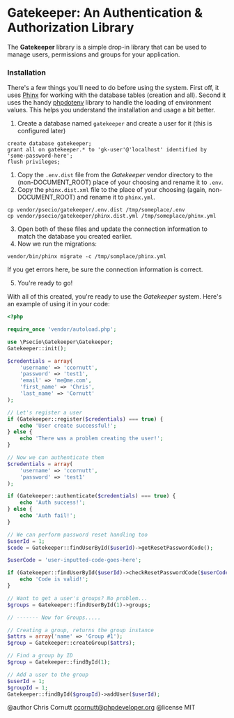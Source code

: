 Gatekeeper: An Authentication & Authorization Library
==========

The **Gatekeeper** library is a simple drop-in library that can be used to manage users, permissions and groups for
your application.

### Installation

There's a few things you'll need to do before using the system. First off, it uses [Phinx](https://phinx.org) for working
with the database tables (creation and all). Second it uses the handy [phpdotenv](https://github.com/vlucas/phpdotenv) library
to handle the loading of environment values. This helps you understand the installation and usage a bit better.

1. Create a database named `gatekeeper` and create a user for it (this is configured later)

```
create database gatekeeper;
grant all on gatekeeper.* to 'gk-user'@'localhost' identified by 'some-password-here';
flush privileges;
```

1. Copy the `.env.dist` file from the *Gatekeeper* vendor directory to the (non-DOCUMENT_ROOT) place of your choosing and rename it to `.env`.
2. Copy the `phinx.dist.xml` file to the place of your choosing (again, non-DOCUMENT_ROOT) and rename it to `phinx.yml`.

```
cp vendor/psecio/gatekeeper/.env.dist /tmp/someplace/.env
cp vendor/psecio/gatekeeper/phinx.dist.yml /tmp/someplace/phinx.yml
```

3. Open both of these files and update the connection information to match the database you created earlier.
4. Now we run the migrations:

```
vendor/bin/phinx migrate -c /tmp/somplace/phinx.yml
```

If you get errors here, be sure the connection information is correct.

5. You're ready to go!

With all of this created, you're ready to use the *Gatekeeper* system. Here's an example of using it in your code:

```php
<?php

require_once 'vendor/autoload.php';

use \Psecio\Gatekeeper\Gatekeeper;
Gatekeeper::init();

$credentials = array(
    'username' => 'ccornutt',
    'password' => 'test1',
    'email' => 'me@me.com',
    'first_name' => 'Chris',
    'last_name' => 'Cornutt'
);

// Let's register a user
if (Gatekeeper::register($credentials) === true) {
    echo 'User create successful!';
} else {
    echo 'There was a problem creating the user!';
}

// Now we can authenticate them
$credentials = array(
    'username' => 'ccornutt',
    'password' => 'test1'
);

if (Gatekeeper::authenticate($credentials) === true) {
    echo 'Auth success!';
} else {
    echo 'Auth fail!';
}

// We can perform password reset handling too
$userId = 1;
$code = Gatekeeper::findUserById($userId)->getResetPasswordCode();

$userCode = 'user-inputted-code-goes-here';

if (Gatekeeper::findUserById($userId)->checkResetPasswordCode($userCode) === true) {
    echo 'Code is valid!';
}

// Want to get a user's groups? No problem...
$groups = Gatekeeper::findUserById(1)->groups;

// ------- Now for Groups.....

// Creating a group, returns the group instance
$attrs = array('name' => 'Group #1');
$group = Gatekeeper::createGroup($attrs);

// Find a group by ID
$group = Gatekeeper::findById(1);

// Add a user to the group
$userId = 1;
$groupId = 1;
Gatekeeper::findById($groupId)->addUser($userId);

```

@author Chris Cornutt <ccornutt@phpdeveloper.org>
@license MIT
